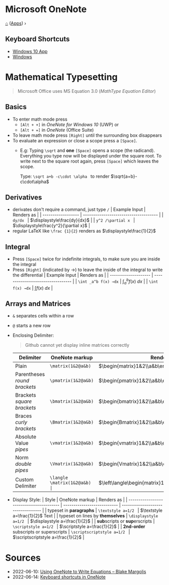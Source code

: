 # Microsoft OneNote
[⌂](../README.md) ([Apps](../README.md#applications)) ›

## Keyboard Shortcuts
- [Windows 10 App](https://support.microsoft.com/en-us/office/keyboard-shortcuts-in-onenote-44b8b3f4-c274-4bcc-a089-e80fdcc87950#PickTab=Windows_10_app)
- [Windows](https://support.microsoft.com/en-us/office/keyboard-shortcuts-in-onenote-44b8b3f4-c274-4bcc-a089-e80fdcc87950#PickTab=Windows)

# Mathematical Typesetting

> Microsoft Office uses MS Equation 3.0 (_MathType Equation Editor_)

## Basics
- To enter math mode press
    - `[Alt + +]` in _OneNote for Windows 10_ (UWP) or 
    - `[Alt + =]` in _OneNote_ (Office Suite)
- To leave math mode press `[Right]` until the surrounding box disappears
- To evaluate an expression or close a scope press a `[Space]`.
  - E.g: Typing `\sqrt` and **one** `[Space]` opens a scope (the radicand). 
    Everything you type now will be displayed under the square root.
    To write next to the square root again, press `[Space]` which leaves the scope.

    Type: `\sqrt a+b -c\cdot \alpha ` to render $\sqrt{a+b}-c\cdot\alpha$

## Derivatives
- derivates don't require a command, just type `/`
    | Example Input      | Renders as                            |
    | ------------------ | ------------------------------------- |
    | `dy/dx `           | $\displaystyle\frac{dy}{dx}$          |
    | `y^2 /\partial x ` | $\displaystyle\frac{y^2}{\partial x}$ |
- regular LaTeX like `\frac {1}{2}` renders as $\displaystyle\frac{1}{2}$

## Integral
- Press `[Space]` twice for indefinite integrals, to make sure you are inside the integral
- Press `[Right]` (indicated by →) to leave the inside of the integral to write the differential
    | Example Input        | Renders as                        |
    | -------------------- | --------------------------------- |
    | `\int _a^b f(x) →dx` | $\displaystyle\int_a^b{f(x)}\ dx$ |
    | `\int  f(x) →dx`     | $\displaystyle\int{f(x)}\ dx$     |

## Arrays and Matrices
- `&` separates cells within a row
- `@` starts a new row    
- Enclosing Delimiter:
    > Github cannot yet display inline matrices correctly  

    | Delimiter                         | OneNote markup                 | Renders as                                               |
    | --------------------------------- | ------------------------------ | -------------------------------------------------------- |
    | Plain                             | `\matrix(1&2@a&b) `            | $\begin{matrix}1&2\\a&b\end{matrix}$                     |
    | Parentheses <br> _round brackets_ | `\pmatrix(1&2@a&b) `           | $\begin{pmatrix}1&2\\a&b\end{pmatrix}$                   |
    | Brackets <br> _square brackets_   | `\bmatrix(1&2@a&b) `           | $\begin{bmatrix}1&2\\a&b\end{bmatrix}$                   |
    | Braces <br> _curly brackets_      | `\Bmatrix(1&2@a&b) `           | $\begin{Bmatrix}1&2\\a&b\end{Bmatrix}$                   |
    | Absolute Value <br> _pipes_       | `\vmatrix(1&2@a&b) `           | $\begin{vmatrix}1&2\\a&b\end{vmatrix}$                   |
    | Norm <br> _double pipes_          | `\Vmatrix(1&2@a&b) `           | $\begin{Vmatrix}1&2\\a&b\end{Vmatrix}$                   |
    | Custom Delimiter                  | `\langle \matrix(1&2@a&b) \| ` | $\left\langle\begin{matrix}1&2\\a&b\end{matrix}\right\|$ |
- Display Style:
    | Style                                    | OneNote markup              | Renders as                         |
    | ---------------------------------------- | --------------------------- | ---------------------------------- |
    | typeset in **paragraphs**                | `\textstyle a=1/2 `         | $\textstyle a=\frac{1}{2}$ Text    |
    | typeset on lines by **themselves**       | `\displaystyle a=1/2 `      | $\displaystyle a=\frac{1}{2}$      |
    | **sub**scripts or **sup**erscripts       | `\scriptstyle a=1/2 `       | $\scriptstyle a=\frac{1}{2}$       |
    | **2nd-order** subscripts or superscripts | `\scriptscriptstyle a=1/2 ` | $\scriptscriptstyle a=\frac{1}{2}$ |

# Sources
- 2022-06-10: [Using OneNote to Write Equations – Blake Margolis](https://sites.utexas.edu/margolis/2019/04/09/using-onenote/)
- 2022-06-14: [Keyboard shortcuts in OneNote](https://support.microsoft.com/en-us/office/keyboard-shortcuts-in-onenote-44b8b3f4-c274-4bcc-a089-e80fdcc87950)